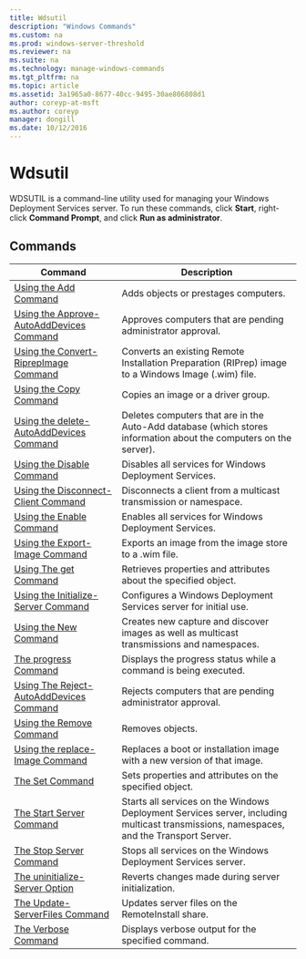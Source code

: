 ```yaml
---
title: Wdsutil
description: "Windows Commands"
ms.custom: na
ms.prod: windows-server-threshold
ms.reviewer: na
ms.suite: na
ms.technology: manage-windows-commands
ms.tgt_pltfrm: na
ms.topic: article
ms.assetid: 3a1965a0-8677-40cc-9495-30ae806808d1
author: coreyp-at-msft
ms.author: coreyp
manager: dongill
ms.date: 10/12/2016
---
```

# Wdsutil
WDSUTIL is a command-line utility used for managing your Windows Deployment Services server. To run these commands, click **Start**, right-click **Command Prompt**, and click **Run as administrator**.  
## Commands  
|Command|Description|  
|-----------|---------------|  
|[Using the Add Command](Using-the-Add-Command.md)|Adds objects or prestages computers.|  
|[Using the Approve-AutoAddDevices Command](Using-the-Approve-AutoAddDevices-Command.md)|Approves computers that are pending administrator approval.|  
|[Using the Convert-RiprepImage Command](Using-the-Convert-RiprepImage-Command.md)|Converts an existing Remote Installation Preparation (RIPrep) image to a Windows Image (.wim) file.|  
|[Using the Copy Command](Using-the-Copy-Command.md)|Copies an image or a driver group.|  
|[Using the delete-AutoAddDevices Command](Using-the-delete-AutoAddDevices-Command.md)|Deletes computers that are in the Auto-Add database (which stores information about the computers on the server).|  
|[Using the Disable Command](Using-the-Disable-Command.md)|Disables all services for Windows Deployment Services.|  
|[Using the Disconnect-Client Command](Using-the-Disconnect-Client-Command.md)|Disconnects a client from a multicast transmission or namespace.|  
|[Using the Enable Command](Using-the-Enable-Command.md)|Enables all services for Windows Deployment Services.|  
|[Using the Export-Image Command](Using-the-Export-Image-Command.md)|Exports an image from the image store to a .wim file.|  
|[Using The get Command](Using-The-get-Command.md)|Retrieves properties and attributes about the specified object.|  
|[Using the Initialize-Server Command](Using-the-Initialize-Server-Command.md)|Configures a Windows Deployment Services server for initial use.|  
|[Using the New Command](Using-the-New-Command.md)|Creates new capture and discover images as well as multicast transmissions and namespaces.|  
|[The progress Command](The-progress-Command.md)|Displays the progress status while a command is being executed.|  
|[Using The Reject-AutoAddDevices Command](Using-The-Reject-AutoAddDevices-Command.md)|Rejects computers that are pending administrator approval.|  
|[Using the Remove Command](Using-the-Remove-Command.md)|Removes objects.|  
|[Using the replace-Image Command](Using-the-replace-Image-Command.md)|Replaces a boot or installation image with a new version of that image.|  
|[The Set Command](The-Set-Command.md)|Sets properties and attributes on the specified object.|  
|[The Start Server Command](The-Start-Server-Command.md)|Starts all services on the Windows Deployment Services server, including multicast transmissions, namespaces, and the Transport Server.|  
|[The Stop Server Command](The-Stop-Server-Command.md)|Stops all services on the Windows Deployment Services server.|  
|[The uninitialize-Server Option](The-uninitialize-Server-Option.md)|Reverts changes made during server initialization.|  
|[The Update-ServerFiles Command](The-Update-ServerFiles-Command.md)|Updates server files on the RemoteInstall share.|  
|[The Verbose Command](The-Verbose-Command.md)|Displays verbose output for the specified command.|  
